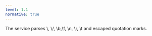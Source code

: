 ```yaml
---
level: 1.1
normative: true
---
```


The service parses \\, \\/, \\b,\\f, \\n, \\r, \\t and escaped quotation marks.